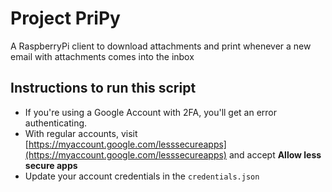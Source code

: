# Project PriPy

A RaspberryPi client to download attachments and print whenever a new email with attachments comes into
the inbox

## Instructions to run this script
- If you're using a Google Account with 2FA, you'll get an error authenticating.
- With regular accounts, visit [https://myaccount.google.com/lesssecureapps](https://myaccount.google.com/lesssecureapps) and accept **Allow less secure apps**
- Update your account credentials in the `credentials.json`
